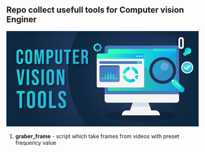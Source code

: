 ## Repo collect usefull tools for Computer vision Enginer
![](tools.png)

1. **graber_frame** - script which take frames from videos with preset frequency value